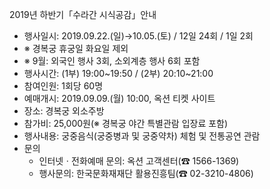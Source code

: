 2019년 하반기「수라간 시식공감」안내
- 행사일시: 2019.09.22.(일)→10.05.(토) / 12일 24회 / 1일 2회
- ※ 경복궁 휴궁일 화요일 제외
- ※ 9월: 외국인 행사 3회, 소외계층 행사 6회 포함
- 행사시간: (1부) 19:00~19:50 / (2부) 20:10~21:00
- 참여인원: 1회당 60명
- 예매개시: 2019.09.09.(월) 10:00, 옥션 티켓 사이트
- 장소: 경복궁 외소주방
- 참가비: 25,000원(※ 경복궁 야간 특별관람 입장료 포함)
- 행사내용: 궁중음식(궁중병과 및 궁중약차) 체험 및 전통공연 관람
- 문의
  - 인터넷ㆍ전화예매 문의: 옥션 고객센터(☎ 1566-1369)
  - 행사문의: 한국문화재재단 활용진흥팀(☎ 02-3210-4806)
